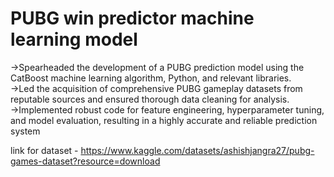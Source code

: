 # PUBG win predictor machine learning model


->Spearheaded the development of a PUBG prediction model using the CatBoost machine learning algorithm, Python, and relevant libraries. <br>
->Led the acquisition of comprehensive PUBG gameplay datasets from reputable sources and ensured thorough data cleaning for analysis. <br>
->Implemented robust code for feature engineering, hyperparameter tuning, and model evaluation, resulting in a highly accurate and reliable prediction system<br>

link for dataset - https://www.kaggle.com/datasets/ashishjangra27/pubg-games-dataset?resource=download
